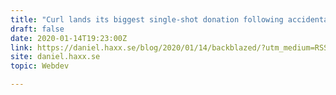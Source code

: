 ```yaml
---
title: "Curl lands its biggest single-shot donation following accidental license breach"
draft: false
date: 2020-01-14T19:23:00Z
link: https://daniel.haxx.se/blog/2020/01/14/backblazed/?utm_medium=RSS&utm_source=hune
site: daniel.haxx.se
topic: Webdev  

---
```

